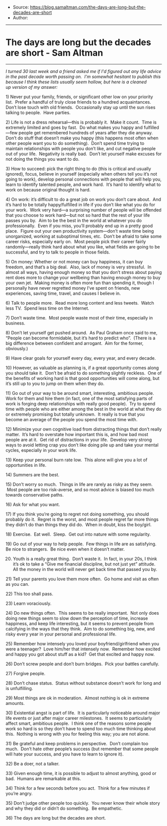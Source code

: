 
- Source: https://blog.samaltman.com/the-days-are-long-but-the-decades-are-short
- Author: 

***

# The days are long but the decades are short - Sam Altman

---
_I turned 30 last week and a friend asked me if I'd figured out any life advice in the past decade worth passing on.  I'm somewhat hesitant to publish this because I think these lists usually seem hollow, but here is a cleaned up version of my answer:_  

1) Never put your family, friends, or significant other low on your priority list.  Prefer a handful of truly close friends to a hundred acquaintances.  Don’t lose touch with old friends.  Occasionally stay up until the sun rises talking to people.  Have parties.  

2) Life is not a dress rehearsal—this is probably it.  Make it count.  Time is extremely limited and goes by fast.  Do what makes you happy and fulfilled—few people get remembered hundreds of years after they die anyway.  Don’t do stuff that doesn’t make you happy (this happens most often when other people want you to do something).  Don’t spend time trying to maintain relationships with people you don’t like, and cut negative people out of your life.  Negativity is really bad.  Don’t let yourself make excuses for not doing the things you want to do.

3) How to succeed: pick the right thing to do (this is critical and usually ignored), focus, believe in yourself (especially when others tell you it’s not going to work), develop personal connections with people that will help you, learn to identify talented people, and work hard.  It’s hard to identify what to work on because original thought is hard.

4) On work: it’s difficult to do a great job on work you don’t care about.  And it’s hard to be totally happy/fulfilled in life if you don’t like what you do for your work.  Work very hard—a surprising number of people will be offended that you choose to work hard—but not so hard that the rest of your life passes you by.  Aim to be the best in the world at whatever you do professionally.  Even if you miss, you’ll probably end up in a pretty good place.  Figure out your own productivity system—don’t waste time being unorganized, working at suboptimal times, etc.  Don’t be afraid to take some career risks, especially early on.  Most people pick their career fairly randomly—really think hard about what you like, what fields are going to be successful, and try to talk to people in those fields.

5) On money: Whether or not money can buy happiness, it can buy freedom, and that’s a big deal.  Also, lack of money is very stressful.  In almost all ways, having enough money so that you don’t stress about paying rent does more to change your wellbeing than having enough money to buy your own jet.  Making money is often more fun than spending it, though I personally have never regretted money I’ve spent on friends, new experiences, saving time, travel, and causes I believe in.

6) Talk to people more.  Read more long content and less tweets.  Watch less TV.  Spend less time on the Internet.

7) Don’t waste time.  Most people waste most of their time, especially in business.

8) Don’t let yourself get pushed around.  As Paul Graham once said to me, “People can become formidable, but it’s hard to predict who”.  (There is a big difference between confident and arrogant.  Aim for the former, obviously.)

9) Have clear goals for yourself every day, every year, and every decade. 

10) However, as valuable as planning is, if a great opportunity comes along you should take it.  Don’t be afraid to do something slightly reckless.  One of the benefits of working hard is that good opportunities will come along, but it’s still up to you to jump on them when they do.

11) Go out of your way to be around smart, interesting, ambitious people.  Work for them and hire them (in fact, one of the most satisfying parts of work is forging deep relationships with really good people).  Try to spend time with people who are either among the best in the world at what they do or extremely promising but totally unknown.  It really is true that you become an average of the people you spend the most time with.

12) Minimize your own cognitive load from distracting things that don’t really matter.  It’s hard to overstate how important this is, and how bad most people are at it.  Get rid of distractions in your life.  Develop very strong ways to avoid letting crap you don’t like doing pile up and take your mental cycles, especially in your work life.

13) Keep your personal burn rate low.  This alone will give you a lot of opportunities in life.

14) Summers are the best.

15) Don’t worry so much.  Things in life are rarely as risky as they seem.  Most people are too risk-averse, and so most advice is biased too much towards conservative paths.

16) Ask for what you want.  

17) If you think you’re going to regret not doing something, you should probably do it.  Regret is the worst, and most people regret far more things they didn’t do than things they did do.  When in doubt, kiss the boy/girl.

18) Exercise.  Eat well.  Sleep.  Get out into nature with some regularity.

19) Go out of your way to help people.  Few things in life are as satisfying.  Be nice to strangers.  Be nice even when it doesn’t matter.

20) Youth is a really great thing.  Don’t waste it.  In fact, in your 20s, I think it’s ok to take a “Give me financial discipline, but not just yet” attitude.  All the money in the world will never get back time that passed you by.

21) Tell your parents you love them more often.  Go home and visit as often as you can.

22) This too shall pass.

23) Learn voraciously. 

24) Do new things often.  This seems to be really important.  Not only does doing new things seem to slow down the perception of time, increase happiness, and keep life interesting, but it seems to prevent people from calcifying in the ways that they think.  Aim to do something big, new, and risky every year in your personal and professional life.

25) Remember how intensely you loved your boyfriend/girlfriend when you were a teenager?  Love him/her that intensely now.  Remember how excited and happy you got about stuff as a kid?  Get that excited and happy now.

26) Don’t screw people and don’t burn bridges.  Pick your battles carefully.

27) Forgive people. 

28) Don’t chase status.  Status without substance doesn’t work for long and is unfulfilling.

29) Most things are ok in moderation.  Almost nothing is ok in extreme amounts.

30) Existential angst is part of life.  It is particularly noticeable around major life events or just after major career milestones.  It seems to particularly affect smart, ambitious people.  I think one of the reasons some people work so hard is so they don’t have to spend too much time thinking about this.  Nothing is wrong with you for feeling this way; you are not alone.

31) Be grateful and keep problems in perspective.  Don’t complain too much.  Don’t hate other people’s success (but remember that some people will hate your success, and you have to learn to ignore it). 

32) Be a doer, not a talker.

33) Given enough time, it is possible to adjust to almost anything, good or bad.  Humans are remarkable at this.

34) Think for a few seconds before you act.  Think for a few minutes if you’re angry.

35) Don’t judge other people too quickly.  You never know their whole story and why they did or didn’t do something.  Be empathetic.

36) The days are long but the decades are short.
